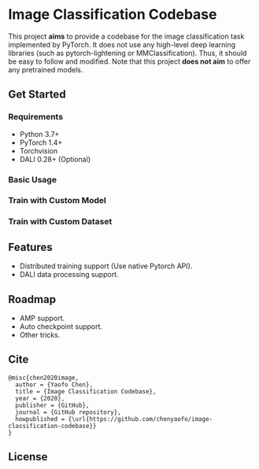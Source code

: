 # Image Classification Codebase

This project **aims** to provide a codebase for the image classification task implemented by PyTorch.
It does not use any high-level deep learning libraries (such as pytorch-lightening or MMClassification).
Thus, it should be easy to follow and modified.
Note that this project **does not aim** to offer any pretrained models.

## Get Started

### Requirements

 - Python 3.7+
 - PyTorch 1.4+
 - Torchvision
 - DALI 0.28+ (Optional)

### Basic Usage

### Train with Custom Model

### Train with Custom Dataset


## Features

 - Distributed training support (Use native Pytorch API).
 - DALI data processing support.

## Roadmap
  
  - AMP support.
  - Auto checkpoint support.
  - Other tricks.

## Cite

```
@misc{chen2020image,
  author = {Yaofo Chen},
  title = {Image Classification Codebase},
  year = {2020},
  publisher = {GitHub},
  journal = {GitHub repository},
  howpublished = {\url{https://github.com/chenyaofo/image-classification-codebase}}
}
```

## License